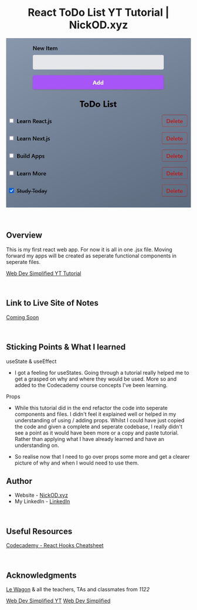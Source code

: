 <h1 align="center">React ToDo List YT Tutorial | NickOD.xyz</h1>

![App Screenshot](./public/images/ReactjsToDoListTutorial.jpg)

<br>

## Overview

This is my first react web app. For now it is all in one .jsx file. Moving forward my apps will be created as seperate functional components in seperate files.

[Web Dev Simplified YT Tutorial](https://www.youtube.com/watch?v=Rh3tobg7hEo&t=449s)

<br>

## Link to Live Site of Notes

[Coming Soon]()

<br>

## Sticking Points & What I learned

useState & useEffect

- I got a feeling for useStates. Going through a tutorial really helped me to get a grasped on why and where they would be used. More so and added to the Codecademy course concepts I've been learning.

Props

- While this tutorial did in the end refactor the code into seperate components and files. I didn't feel it explained well or helped in my understanding of using / adding props. Whilst I could have just copied the code and given a complete and seperate codebase, I really didn't see a point as it would have been more or a copy and paste tutorial. Rather than applying what I have already learned and have an understanding on.

- So realise now that I need to go over props some more and get a clearer picture of why and when I would need to use them.

## Author

- Website - [NickOD.xyz](http://www.NickOD.xyz)
- My LinkedIn - [LinkedIn](https://www.linkedin.com/in/nick-odonoghue/)

<br>

## Useful Resources

[Codecademy - React Hooks Cheatsheet](https://www.codecademy.com/learn/learn-react-hooks/modules/learn-react-hooks/cheatsheet)

<br>

## Acknowledgments

[Le Wagon](https://www.lewagon.com/) & all the teachers, TAs and classmates from <em>1122</em>

[Web Dev Simplified YT](https://www.youtube.com/@WebDevSimplified)
[Web Dev Simplified](https://courses.webdevsimplified.com/)
